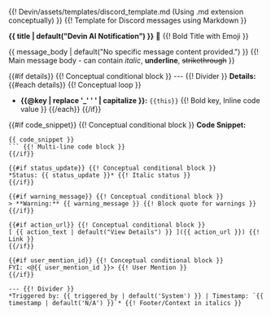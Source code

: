 {{! Devin/assets/templates/discord_template.md (Using .md extension conceptually) }}
{{! Template for Discord messages using Markdown }}

**{{ title | default("Devin AI Notification") }}** :robot: {{! Bold Title with Emoji }}

{{ message_body | default("No specific message content provided.") }} {{! Main message body - can contain *italic*, __underline__, ~~strikethrough~~ }}

{{#if details}} {{! Conceptual conditional block }}
--- {{! Divider }}
**Details:**
{{#each details}} {{! Conceptual loop }}
- **{{@key | replace '_' ' ' | capitalize }}:** `{{this}}` {{! Bold key, Inline code value }}
{{/each}}
{{/if}}

{{#if code_snippet}} {{! Conceptual conditional block }}
**Code Snippet:**
```{{ code_language | default('text') }}
{{ code_snippet }}
``` {{! Multi-line code block }}
{{/if}}

{{#if status_update}} {{! Conceptual conditional block }}
*Status: {{ status_update }}* {{! Italic status }}
{{/if}}

{{#if warning_message}} {{! Conceptual conditional block }}
> **Warning:** {{ warning_message }} {{! Block quote for warnings }}
{{/if}}

{{#if action_url}} {{! Conceptual conditional block }}
[ {{ action_text | default("View Details") }} ]({{ action_url }}) {{! Link }}
{{/if}}

{{#if user_mention_id}} {{! Conceptual conditional block }}
FYI: <@{{ user_mention_id }}> {{! User Mention }}
{{/if}}

--- {{! Divider }}
*Triggered by: {{ triggered_by | default('System') }} | Timestamp: `{{ timestamp | default('N/A') }}`* {{! Footer/Context in italics }}
